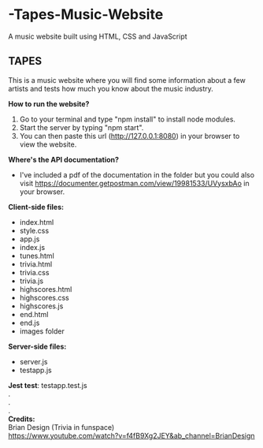 # -Tapes-Music-Website
A music website built using HTML, CSS and JavaScript

TAPES
------
This is a music website where you will find some information about a few artists and tests how much you know about the music industry.


**How to run the website?**
1. Go to your terminal and type "npm install" to install node modules.
2. Start the server by typing "npm start".
3. You can then paste this url (http://127.0.0.1:8080) in your browser to view the website.

**Where's the API documentation?**
-  I've included a pdf of the documentation in the folder but you could also visit https://documenter.getpostman.com/view/19981533/UVysxbAo in your browser.

**Client-side files:**
-  index.html
-  style.css
-  app.js
-  index.js
-  tunes.html
-  trivia.html
-  trivia.css
-  trivia.js
-  highscores.html
-  highscores.css
-  highscores.js
- end.html
- end.js
-  images folder

**Server-side files:**
-  server.js
-  testapp.js

**Jest test**: testapp.test.js
<br>
.<br>
.<br>
.<br>
**Credits:**<br>
Brian Design (Trivia in funspace) <br>
https://www.youtube.com/watch?v=f4fB9Xg2JEY&ab_channel=BrianDesign
